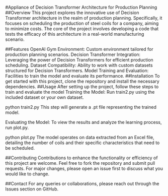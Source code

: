 #Appliance of Decision Transformer Architecture for Production Planning
##Overview
This project explores the innovative use of Decision Transformer architecture in the realm of production planning. Specifically, it focuses on scheduling the production of steel coils for a company, aiming to minimize costs. The core of the project involves developing a code that tests the efficacy of this architecture in a real-world manufacturing scenario.

##Features
OpenAI Gym Environment: Custom environment tailored for production planning scenarios.
Decision Transformer Integration: Leveraging the power of Decision Transformers for efficient production scheduling.
Dataset Compatibility: Ability to work with custom datasets structured for Decision Transformers.
Model Training and Evaluation: Facilities to train the model and evaluate its performance.
##Installation
To get started with this project, clone the repository and install the necessary dependencies.
##Usage
After setting up the project, follow these steps to train and evaluate the model
Training the Model: Run train2.py using the included dataset or your own dataset.

python train2.py
This step will generate a .pt file representing the trained model.

Evaluating the Model: To view the results and analyze the learning process, run plot.py.

python plot.py
The model operates on data extracted from an Excel file, detailing the number of coils and their specific characteristics that need to be scheduled.

##Contributing
Contributions to enhance the functionality or efficiency of this project are welcome. Feel free to fork the repository and submit pull requests. For major changes, please open an issue first to discuss what you would like to change.


##Contact
For any queries or collaborations, please reach out through the Issues section on GitHub.
